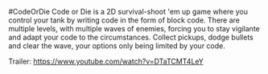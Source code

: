 #CodeOrDie​
Code or Die is a 2D survival-shoot 'em up game where you control your tank by writing code in the form of block code. There are multiple levels, with multiple waves of enemies, forcing you to stay vigilante and adapt your code to the circumstances. Collect pickups, dodge bullets and clear the wave, your options only being limited by your code.

Trailer: https://www.youtube.com/watch?v=DTaTCMT4LeY